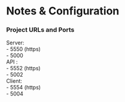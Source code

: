 # Notes & Configuration
<h3>Project URLs and Ports</h3>
Server:</br>
    - 5550 (https)</br>
    - 5000</br>
API :</br>
    - 5552 (https)</br>
    - 5002</br>
Client:</br>
    - 5554 (https)</br>
    - 5004</br>
</hr>